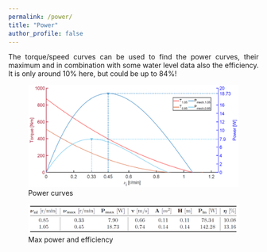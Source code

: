 ```yaml
---
permalink: /power/
title: "Power"
author_profile: false
---
```

<style>body {text-align: justify}</style>

The torque/speed curves can be used to find the power curves, their maximum and in combination with some water level data also the efficiency. It is only around 10% here, but could be up to 84%!

<figure>
  <div class="zoom-without-container">
        <img src="/images/power.png">
  </div>
  <figcaption>Power curves</figcaption>
</figure>

<figure>
  <div class="zoom-without-container">
        <img src="/images/table.png">
  </div>
  <figcaption>Max power and efficiency</figcaption>
</figure>